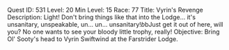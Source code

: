 Quest ID: 531
Level: 20
Min Level: 15
Race: 77
Title: Vyrin's Revenge
Description: Light! Don't bring things like that into the Lodge... it's unsanitary, unspeakable, un... un... unsanitary!$b$bJust get it out of here, will you? No one wants to see your bloody little trophy, really!
Objective: Bring Ol' Sooty's head to Vyrin Swiftwind at the Farstrider Lodge.

